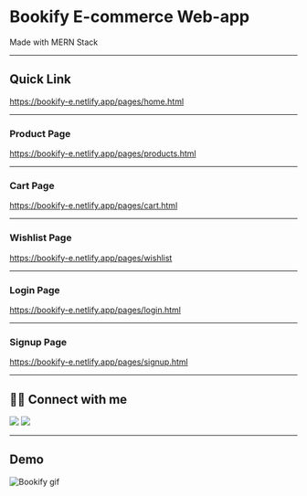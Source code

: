 # Bookify E-commerce Web-app

Made with MERN Stack

---

## Quick Link

https://bookify-e.netlify.app/pages/home.html

---

### Product Page

https://bookify-e.netlify.app/pages/products.html

---

### Cart Page

https://bookify-e.netlify.app/pages/cart.html

---

### Wishlist Page

https://bookify-e.netlify.app/pages/wishlist

---

### Login Page

https://bookify-e.netlify.app/pages/login.html

---

### Signup Page

https://bookify-e.netlify.app/pages/signup.html

---

## 👨‍💻 Connect with me

<a href="https://twitter.com/prathmesh_20"><img src="https://img.shields.io/badge/Twitter-1DA1F2?style=for-the-badge&logo=twitter&logoColor=white"/></a>
<a href="https://www.linkedin.com/in/prathmeshjagtap/"><img src="https://img.shields.io/badge/LinkedIn-0077B5?style=for-the-badge&logo=linkedin&logoColor=white"/></a>

---

## Demo

![Bookify gif](./assets/Bokify-Gif.gif)
